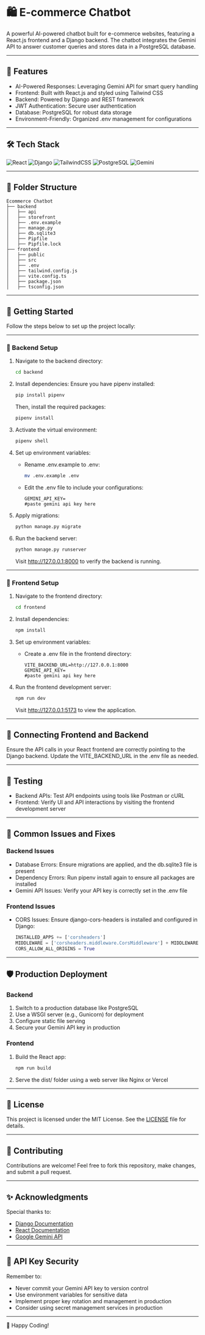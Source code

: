 # 🛍️ E-commerce Chatbot

A powerful AI-powered chatbot built for e-commerce websites, featuring a React.js frontend and a Django backend. The chatbot integrates the Gemini API to answer customer queries and stores data in a PostgreSQL database.

---

## 🌟 Features

- AI-Powered Responses: Leveraging Gemini API for smart query handling
- Frontend: Built with React.js and styled using Tailwind CSS
- Backend: Powered by Django and REST framework
- JWT Authentication: Secure user authentication
- Database: PostgreSQL for robust data storage
- Environment-Friendly: Organized .env management for configurations

---

## 🛠️ Tech Stack

![React](https://img.shields.io/badge/React-20232A?style=for-the-badge&logo=react&logoColor=61DAFB)
![Django](https://img.shields.io/badge/Django-092E20?style=for-the-badge&logo=django&logoColor=white)
![TailwindCSS](https://img.shields.io/badge/TailwindCSS-38B2AC?style=for-the-badge&logo=tailwind-css&logoColor=white)
![PostgreSQL](https://img.shields.io/badge/PostgreSQL-336791?style=for-the-badge&logo=postgresql&logoColor=white)
![Gemini](https://img.shields.io/badge/Google_Gemini-4285F4?style=for-the-badge&logo=google&logoColor=white)

---

## 📂 Folder Structure

```
Ecommerce Chatbot
├── backend
│   ├── api
│   ├── storefront
│   ├── .env.example
│   ├── manage.py
│   ├── db.sqlite3
│   ├── Pipfile
│   ├── Pipfile.lock
├── frontend
│   ├── public
│   ├── src
│   ├── .env
│   ├── tailwind.config.js
│   ├── vite.config.ts
│   ├── package.json
│   ├── tsconfig.json
```

---

## 🚀 Getting Started

Follow the steps below to set up the project locally:

---

### 🔧 Backend Setup

1. Navigate to the backend directory:
   ```bash
   cd backend
   ```

2. Install dependencies:
   Ensure you have pipenv installed:
   ```bash
   pip install pipenv
   ```
   Then, install the required packages:
   ```bash
   pipenv install
   ```

3. Activate the virtual environment:
   ```bash
   pipenv shell
   ```

4. Set up environment variables:
   - Rename .env.example to .env:
     ```bash
     mv .env.example .env
     ```
   - Edit the .env file to include your configurations:
     ```env
     GEMINI_API_KEY=
     #paste gemini api key here
     ```

5. Apply migrations:
   ```bash
   python manage.py migrate
   ```

6. Run the backend server:
   ```bash
   python manage.py runserver
   ```
   Visit http://127.0.0.1:8000 to verify the backend is running.

---

### 🎨 Frontend Setup

1. Navigate to the frontend directory:
   ```bash
   cd frontend
   ```

2. Install dependencies:
   ```bash
   npm install
   ```

3. Set up environment variables:
   - Create a .env file in the frontend directory:
     ```env
     VITE_BACKEND_URL=http://127.0.0.1:8000
     GEMINI_API_KEY=
     #paste gemini api key here
     ```

4. Run the frontend development server:
   ```bash
   npm run dev
   ```
   Visit http://127.0.0.1:5173 to view the application.

---

## 🔗 Connecting Frontend and Backend

Ensure the API calls in your React frontend are correctly pointing to the Django backend. Update the VITE_BACKEND_URL in the .env file as needed.

---

## 🧪 Testing

- Backend APIs: Test API endpoints using tools like Postman or cURL
- Frontend: Verify UI and API interactions by visiting the frontend development server

---

## 🐛 Common Issues and Fixes

### Backend Issues
- Database Errors: Ensure migrations are applied, and the db.sqlite3 file is present
- Dependency Errors: Run pipenv install again to ensure all packages are installed
- Gemini API Issues: Verify your API key is correctly set in the .env file

### Frontend Issues
- CORS Issues: Ensure django-cors-headers is installed and configured in Django:
  ```python
  INSTALLED_APPS += ['corsheaders']
  MIDDLEWARE = ['corsheaders.middleware.CorsMiddleware'] + MIDDLEWARE
  CORS_ALLOW_ALL_ORIGINS = True
  ```

---

## 🛡️ Production Deployment

### Backend
1. Switch to a production database like PostgreSQL
2. Use a WSGI server (e.g., Gunicorn) for deployment
3. Configure static file serving
4. Secure your Gemini API key in production

### Frontend
1. Build the React app:
   ```bash
   npm run build
   ```
2. Serve the dist/ folder using a web server like Nginx or Vercel

---

## 📜 License

This project is licensed under the MIT License. See the [LICENSE](LICENSE) file for details.

---

## 🤝 Contributing

Contributions are welcome! Feel free to fork this repository, make changes, and submit a pull request.

---

## ✨ Acknowledgments

Special thanks to:
- [Django Documentation](https://docs.djangoproject.com)
- [React Documentation](https://reactjs.org)
- [Google Gemini API](https://ai.google.dev/docs)

---

## 🔐 API Key Security

Remember to:
- Never commit your Gemini API key to version control
- Use environment variables for sensitive data
- Implement proper key rotation and management in production
- Consider using secret management services in production

---

🎉 Happy Coding!
